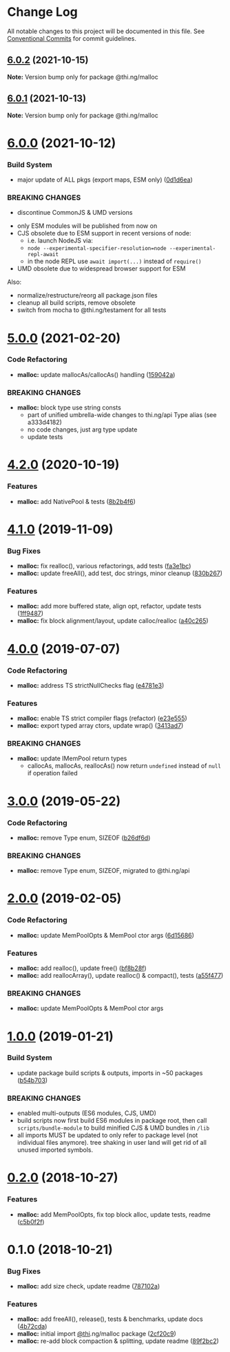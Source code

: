 # Change Log

All notable changes to this project will be documented in this file.
See [Conventional Commits](https://conventionalcommits.org) for commit guidelines.

## [6.0.2](https://github.com/thi-ng/umbrella/compare/@thi.ng/malloc@6.0.1...@thi.ng/malloc@6.0.2) (2021-10-15)

**Note:** Version bump only for package @thi.ng/malloc





## [6.0.1](https://github.com/thi-ng/umbrella/compare/@thi.ng/malloc@6.0.0...@thi.ng/malloc@6.0.1) (2021-10-13)

**Note:** Version bump only for package @thi.ng/malloc





# [6.0.0](https://github.com/thi-ng/umbrella/compare/@thi.ng/malloc@5.0.14...@thi.ng/malloc@6.0.0) (2021-10-12)


### Build System

* major update of ALL pkgs (export maps, ESM only) ([0d1d6ea](https://github.com/thi-ng/umbrella/commit/0d1d6ea9fab2a645d6c5f2bf2591459b939c09b6))


### BREAKING CHANGES

* discontinue CommonJS & UMD versions

- only ESM modules will be published from now on
- CJS obsolete due to ESM support in recent versions of node:
  - i.e. launch NodeJS via:
  - `node --experimental-specifier-resolution=node --experimental-repl-await`
  - in the node REPL use `await import(...)` instead of `require()`
- UMD obsolete due to widespread browser support for ESM

Also:
- normalize/restructure/reorg all package.json files
- cleanup all build scripts, remove obsolete
- switch from mocha to @thi.ng/testament for all tests






#  [5.0.0](https://github.com/thi-ng/umbrella/compare/@thi.ng/malloc@4.2.6...@thi.ng/malloc@5.0.0) (2021-02-20) 

###  Code Refactoring 

- **malloc:** update mallocAs/callocAs() handling ([159042a](https://github.com/thi-ng/umbrella/commit/159042ab4ca90db3d0e3879b61e9b0b2d203362a)) 

###  BREAKING CHANGES 

- **malloc:** block type use string consts 
    - part of unified umbrella-wide changes to thi.ng/api Type alias   (see a333d4182) 
    - no code changes, just arg type update 
    - update tests 

#  [4.2.0](https://github.com/thi-ng/umbrella/compare/@thi.ng/malloc@4.1.26...@thi.ng/malloc@4.2.0) (2020-10-19) 

###  Features 

- **malloc:** add NativePool & tests ([8b2b4f6](https://github.com/thi-ng/umbrella/commit/8b2b4f6629bf0be5d1bf538b15973298474d0f8d)) 

#  [4.1.0](https://github.com/thi-ng/umbrella/compare/@thi.ng/malloc@4.0.5...@thi.ng/malloc@4.1.0) (2019-11-09) 

###  Bug Fixes 

- **malloc:** fix realloc(), various refactorings, add tests ([fa3e1bc](https://github.com/thi-ng/umbrella/commit/fa3e1bcff26f553d845d2145ed7c8f9238b796bd)) 
- **malloc:** update freeAll(), add test, doc strings, minor cleanup ([830b267](https://github.com/thi-ng/umbrella/commit/830b267f8bf3f050ea5914b7e9f8ba539dcd0c4e)) 

###  Features 

- **malloc:** add more buffered state, align opt, refactor, update tests ([1ff9487](https://github.com/thi-ng/umbrella/commit/1ff9487980645315e77df02af651ff442288f1a9)) 
- **malloc:** fix block alignment/layout, update calloc/realloc ([a40c265](https://github.com/thi-ng/umbrella/commit/a40c265708fc6e66bef5a700b436569106f81e31)) 

#  [4.0.0](https://github.com/thi-ng/umbrella/compare/@thi.ng/malloc@3.0.0...@thi.ng/malloc@4.0.0) (2019-07-07) 

###  Code Refactoring 

- **malloc:** address TS strictNullChecks flag ([e4781e3](https://github.com/thi-ng/umbrella/commit/e4781e3)) 

###  Features 

- **malloc:** enable TS strict compiler flags (refactor) ([e23e555](https://github.com/thi-ng/umbrella/commit/e23e555)) 
- **malloc:** export typed array ctors, update wrap() ([3413ad7](https://github.com/thi-ng/umbrella/commit/3413ad7)) 

###  BREAKING CHANGES 

- **malloc:** update IMemPool return types 
    - callocAs, mallocAs, reallocAs() now return `undefined` instead of   `null` if operation failed 

#  [3.0.0](https://github.com/thi-ng/umbrella/compare/@thi.ng/malloc@2.0.10...@thi.ng/malloc@3.0.0) (2019-05-22) 

###  Code Refactoring 

- **malloc:** remove Type enum, SIZEOF ([b26df6d](https://github.com/thi-ng/umbrella/commit/b26df6d)) 

###  BREAKING CHANGES 

- **malloc:** remove Type enum, SIZEOF, migrated to @thi.ng/api 

#  [2.0.0](https://github.com/thi-ng/umbrella/compare/@thi.ng/malloc@1.0.1...@thi.ng/malloc@2.0.0) (2019-02-05) 

###  Code Refactoring 

- **malloc:** update MemPoolOpts & MemPool ctor args ([6d15686](https://github.com/thi-ng/umbrella/commit/6d15686)) 

###  Features 

- **malloc:** add realloc(), update free() ([bf8b28f](https://github.com/thi-ng/umbrella/commit/bf8b28f)) 
- **malloc:** add reallocArray(), update realloc() & compact(), tests ([a55f477](https://github.com/thi-ng/umbrella/commit/a55f477)) 

###  BREAKING CHANGES 

- **malloc:** update MemPoolOpts & MemPool ctor args 

#  [1.0.0](https://github.com/thi-ng/umbrella/compare/@thi.ng/malloc@0.2.1...@thi.ng/malloc@1.0.0) (2019-01-21) 

###  Build System 

- update package build scripts & outputs, imports in ~50 packages ([b54b703](https://github.com/thi-ng/umbrella/commit/b54b703)) 

###  BREAKING CHANGES 

- enabled multi-outputs (ES6 modules, CJS, UMD) 
- build scripts now first build ES6 modules in package root, then call   `scripts/bundle-module` to build minified CJS & UMD bundles in `/lib` 
- all imports MUST be updated to only refer to package level   (not individual files anymore). tree shaking in user land will get rid of   all unused imported symbols. 

#  [0.2.0](https://github.com/thi-ng/umbrella/compare/@thi.ng/malloc@0.1.1...@thi.ng/malloc@0.2.0) (2018-10-27) 

###  Features 

- **malloc:** add MemPoolOpts, fix top block alloc, update tests, readme ([c5b0f2f](https://github.com/thi-ng/umbrella/commit/c5b0f2f)) 

#  0.1.0 (2018-10-21) 

###  Bug Fixes 

- **malloc:** add size check, update readme ([787102a](https://github.com/thi-ng/umbrella/commit/787102a)) 

###  Features 

- **malloc:** add freeAll(), release(), tests & benchmarks, update docs ([4b72cda](https://github.com/thi-ng/umbrella/commit/4b72cda)) 
- **malloc:** initial import [@thi](https://github.com/thi).ng/malloc package ([2cf20c9](https://github.com/thi-ng/umbrella/commit/2cf20c9)) 
- **malloc:** re-add block compaction & splitting, update readme ([89f2bc2](https://github.com/thi-ng/umbrella/commit/89f2bc2))
